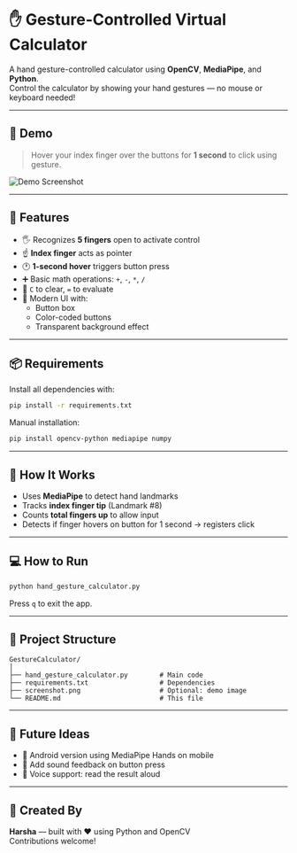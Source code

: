 # ✋ Gesture-Controlled Virtual Calculator

A hand gesture-controlled calculator using **OpenCV**, **MediaPipe**, and **Python**.  
Control the calculator by showing your hand gestures — no mouse or keyboard needed!

---

## 🎥 Demo

> Hover your index finger over the buttons for **1 second** to click using gesture.

![Demo Screenshot](screenshot.png)

---

## 🚀 Features

- 🖐️ Recognizes **5 fingers** open to activate control
- ☝️ **Index finger** acts as pointer
- 🕐 **1-second hover** triggers button press
- ➕ Basic math operations: `+`, `-`, `*`, `/`
- 🔄 `C` to clear, `=` to evaluate
- 🎨 Modern UI with:
  - Button box
  - Color-coded buttons
  - Transparent background effect

---

## 📦 Requirements

Install all dependencies with:

```bash
pip install -r requirements.txt
```

Manual installation:

```bash
pip install opencv-python mediapipe numpy
```

---

## 🧠 How It Works

- Uses **MediaPipe** to detect hand landmarks
- Tracks **index finger tip** (Landmark #8)
- Counts **total fingers up** to allow input
- Detects if finger hovers on button for 1 second → registers click

---

## 💻 How to Run

```bash
python hand_gesture_calculator.py
```

Press `q` to exit the app.

---

## 📁 Project Structure

```
GestureCalculator/
│
├── hand_gesture_calculator.py        # Main code
├── requirements.txt                  # Dependencies
├── screenshot.png                    # Optional: demo image
└── README.md                         # This file
```

---

## 🤖 Future Ideas

- 📱 Android version using MediaPipe Hands on mobile
- 🎵 Add sound feedback on button press
- 💬 Voice support: read the result aloud

---

## 🙌 Created By

**Harsha** — built with ❤️ using Python and OpenCV  
Contributions welcome!